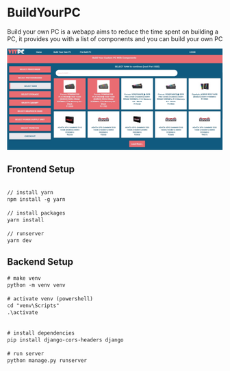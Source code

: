 # BuildYourPC
Build your own PC is a webapp aims to reduce the time spent on building a PC, it provides you with a list of components and you can build your own PC

![sample screenshot](thumbnail.jpg)

## Frontend Setup 
```

// install yarn
npm install -g yarn

// install packages
yarn install

// runserver
yarn dev
```


## Backend Setup 
```
# make venv
python -m venv venv

# activate venv (powershell)
cd "venv\Scripts"
.\activate


# install dependencies
pip install django-cors-headers django

# run server
python manage.py runserver
```
